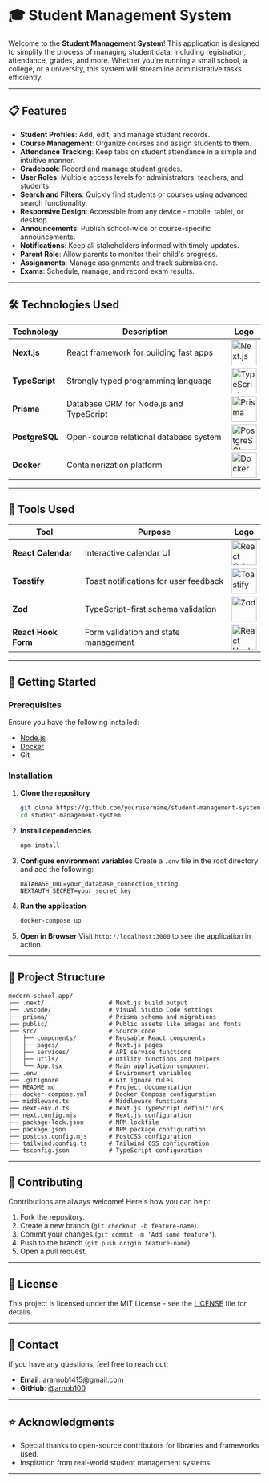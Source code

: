 # 🎓 Student Management System

Welcome to the **Student Management System**! This application is designed to simplify the process of managing student data, including registration, attendance, grades, and more. Whether you're running a small school, a college, or a university, this system will streamline administrative tasks efficiently. 

---

## 📋 Features

- **Student Profiles**: Add, edit, and manage student records.
- **Course Management**: Organize courses and assign students to them.
- **Attendance Tracking**: Keep tabs on student attendance in a simple and intuitive manner.
- **Gradebook**: Record and manage student grades.
- **User Roles**: Multiple access levels for administrators, teachers, and students.
- **Search and Filters**: Quickly find students or courses using advanced search functionality.
- **Responsive Design**: Accessible from any device - mobile, tablet, or desktop.
- **Announcements**: Publish school-wide or course-specific announcements.
- **Notifications**: Keep all stakeholders informed with timely updates.
- **Parent Role**: Allow parents to monitor their child's progress.
- **Assignments**: Manage assignments and track submissions.
- **Exams**: Schedule, manage, and record exam results.

---

## 🛠️ Technologies Used

| Technology             | Description                              | Logo  |
|------------------------|------------------------------------------|-------|
| **Next.js**            | React framework for building fast apps  | <img src="https://cdn.worldvectorlogo.com/logos/next-js.svg" alt="Next.js" width="50"> |
| **TypeScript**         | Strongly typed programming language      | <img src="https://cdn.worldvectorlogo.com/logos/typescript.svg" alt="TypeScript" width="50"> |
| **Prisma**             | Database ORM for Node.js and TypeScript | <img src="https://cdn.worldvectorlogo.com/logos/prisma-2.svg" alt="Prisma" width="50"> |
| **PostgreSQL**         | Open-source relational database system  | <img src="https://cdn.worldvectorlogo.com/logos/postgresql.svg" alt="PostgreSQL" width="50"> |
| **Docker**             | Containerization platform                | <img src="https://cdn.worldvectorlogo.com/logos/docker.svg" alt="Docker" width="50"> |

---

## 🔧 Tools Used

| Tool                  | Purpose                                    | Logo  |
|-----------------------|--------------------------------------------|-------|
| **React Calendar**    | Interactive calendar UI                   | <img src="https://cdn.worldvectorlogo.com/logos/react.svg" alt="React Calendar" width="50"> |
| **Toastify**          | Toast notifications for user feedback     | <img src="https://cdn.worldvectorlogo.com/logos/react.svg" alt="Toastify" width="50"> |
| **Zod**               | TypeScript-first schema validation        | <img src="https://cdn.worldvectorlogo.com/logos/typescript.svg" alt="Zod" width="50"> |
| **React Hook Form**   | Form validation and state management      | <img src="https://cdn.worldvectorlogo.com/logos/react.svg" alt="React Hook Form" width="50"> |

---

## 🚀 Getting Started

### Prerequisites
Ensure you have the following installed:
- [Node.js](https://nodejs.org/)
- [Docker](https://www.docker.com/)
- Git

### Installation

1. **Clone the repository**
   ```bash
   git clone https://github.com/yourusername/student-management-system.git
   cd student-management-system
   ```

2. **Install dependencies**
   ```bash
   npm install
   ```

3. **Configure environment variables**
   Create a `.env` file in the root directory and add the following:
   ```env
   DATABASE_URL=your_database_connection_string
   NEXTAUTH_SECRET=your_secret_key
   ```

4. **Run the application**
   ```bash
   docker-compose up
   ```

5. **Open in Browser**
   Visit `http://localhost:3000` to see the application in action.

---

## 📂 Project Structure

```
modern-school-app/
├── .next/                  # Next.js build output
├── .vscode/                # Visual Studio Code settings
├── prisma/                 # Prisma schema and migrations
├── public/                 # Public assets like images and fonts
├── src/                    # Source code
│   ├── components/         # Reusable React components
│   ├── pages/              # Next.js pages
│   ├── services/           # API service functions
│   ├── utils/              # Utility functions and helpers
│   └── App.tsx             # Main application component
├── .env                    # Environment variables
├── .gitignore              # Git ignore rules
├── README.md               # Project documentation
├── docker-compose.yml      # Docker Compose configuration
├── middleware.ts           # Middleware functions
├── next-env.d.ts           # Next.js TypeScript definitions
├── next.config.mjs         # Next.js configuration
├── package-lock.json       # NPM lockfile
├── package.json            # NPM package configuration
├── postcss.config.mjs      # PostCSS configuration
├── tailwind.config.ts      # Tailwind CSS configuration
└── tsconfig.json           # TypeScript configuration
```

---

## 🤝 Contributing

Contributions are always welcome! Here's how you can help:

1. Fork the repository.
2. Create a new branch (`git checkout -b feature-name`).
3. Commit your changes (`git commit -m 'Add some feature'`).
4. Push to the branch (`git push origin feature-name`).
5. Open a pull request.

---

## 📜 License

This project is licensed under the MIT License - see the [LICENSE](LICENSE) file for details.

---

## 📧 Contact

If you have any questions, feel free to reach out:
- **Email**: ararnob1415@gmail.com
- **GitHub**: [@arnob100](https://github.com/arnob100/Modern-school-app/)

---

## ⭐ Acknowledgments

- Special thanks to open-source contributors for libraries and frameworks used.
- Inspiration from real-world student management systems.

---

